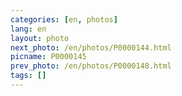 ```yaml
---
categories: [en, photos]
lang: en
layout: photo
next_photo: /en/photos/P0000144.html
picname: P0000145
prev_photo: /en/photos/P0000148.html
tags: []
---
```

